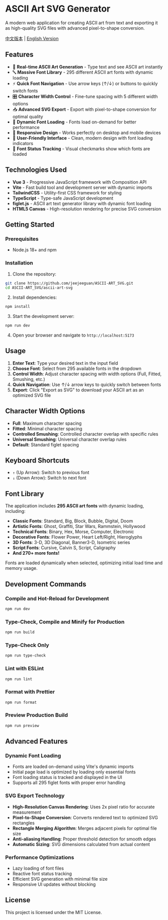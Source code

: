 # ASCII Art SVG Generator

A modern web application for creating ASCII art from text and exporting it as high-quality SVG files with advanced pixel-to-shape conversion.

[中文版本](./README_zh.md) | [English Version](./README.md)

## Features

- 🎨 **Real-time ASCII Art Generation** - Type text and see ASCII art instantly
- 🔤 **Massive Font Library** - 295 different ASCII art fonts with dynamic loading
- ⚡ **Quick Font Navigation** - Use arrow keys (↑/↓) or buttons to quickly switch fonts
- 🎛️ **Character Width Control** - Fine-tune spacing with 5 different width options
- 📥 **Advanced SVG Export** - Export with pixel-to-shape conversion for optimal quality
- 🚀 **Dynamic Font Loading** - Fonts load on-demand for better performance
- 📱 **Responsive Design** - Works perfectly on desktop and mobile devices
- 🎯 **User-Friendly Interface** - Clean, modern design with font loading indicators
- 🔄 **Font Status Tracking** - Visual checkmarks show which fonts are loaded

## Technologies Used

- **Vue 3** - Progressive JavaScript framework with Composition API
- **Vite** - Fast build tool and development server with dynamic imports
- **TailwindCSS** - Utility-first CSS framework for styling
- **TypeScript** - Type-safe JavaScript development
- **figlet.js** - ASCII art text generator library with dynamic font loading
- **HTML5 Canvas** - High-resolution rendering for precise SVG conversion

## Getting Started

### Prerequisites

- Node.js 18+ and npm

### Installation

1. Clone the repository:

```sh
git clone https://github.com/jeejeeguan/ASCII-ART_SVG.git
cd ASCII-ART_SVG/ascii-art-svg
```

2. Install dependencies:

```sh
npm install
```

3. Start the development server:

```sh
npm run dev
```

4. Open your browser and navigate to `http://localhost:5173`

## Usage

1. **Enter Text**: Type your desired text in the input field
2. **Choose Font**: Select from 295 available fonts in the dropdown
3. **Control Width**: Adjust character spacing with width options (Full, Fitted, Smushing, etc.)
4. **Quick Navigation**: Use ↑/↓ arrow keys to quickly switch between fonts
5. **Export**: Click "Export as SVG" to download your ASCII art as an optimized SVG file

## Character Width Options

- **Full**: Maximum character spacing
- **Fitted**: Minimal character spacing
- **Controlled Smushing**: Controlled character overlap with specific rules
- **Universal Smushing**: Universal character overlap rules
- **Default**: Standard figlet spacing

## Keyboard Shortcuts

- `↑` (Up Arrow): Switch to previous font
- `↓` (Down Arrow): Switch to next font

## Font Library

The application includes **295 ASCII art fonts** with dynamic loading, including:

- **Classic Fonts**: Standard, Big, Block, Bubble, Digital, Doom
- **Artistic Fonts**: Ghost, Graffiti, Star Wars, Rammstein, Hollywood
- **Technical Fonts**: Binary, Hex, Morse, Computer, Electronic
- **Decorative Fonts**: Flower Power, Heart Left/Right, Hieroglyphs
- **3D Fonts**: 3-D, 3D Diagonal, Banner3-D, Isometric series
- **Script Fonts**: Cursive, Calvin S, Script, Caligraphy
- **And 270+ more fonts!**

Fonts are loaded dynamically when selected, optimizing initial load time and memory usage.

## Development Commands

### Compile and Hot-Reload for Development

```sh
npm run dev
```

### Type-Check, Compile and Minify for Production

```sh
npm run build
```

### Type-Check Only

```sh
npm run type-check
```

### Lint with ESLint

```sh
npm run lint
```

### Format with Prettier

```sh
npm run format
```

### Preview Production Build

```sh
npm run preview
```

## Advanced Features

### Dynamic Font Loading

- Fonts are loaded on-demand using Vite's dynamic imports
- Initial page load is optimized by loading only essential fonts
- Font loading status is tracked and displayed in the UI
- Supports all 295 figlet fonts with proper error handling

### SVG Export Technology

- **High-Resolution Canvas Rendering**: Uses 2x pixel ratio for accurate measurement
- **Pixel-to-Shape Conversion**: Converts rendered text to optimized SVG rectangles
- **Rectangle Merging Algorithm**: Merges adjacent pixels for optimal file size
- **Anti-aliasing Handling**: Proper threshold detection for smooth edges
- **Automatic Sizing**: SVG dimensions calculated from actual content

### Performance Optimizations

- Lazy loading of font files
- Reactive font status tracking
- Efficient SVG generation with minimal file size
- Responsive UI updates without blocking

## License

This project is licensed under the MIT License.
